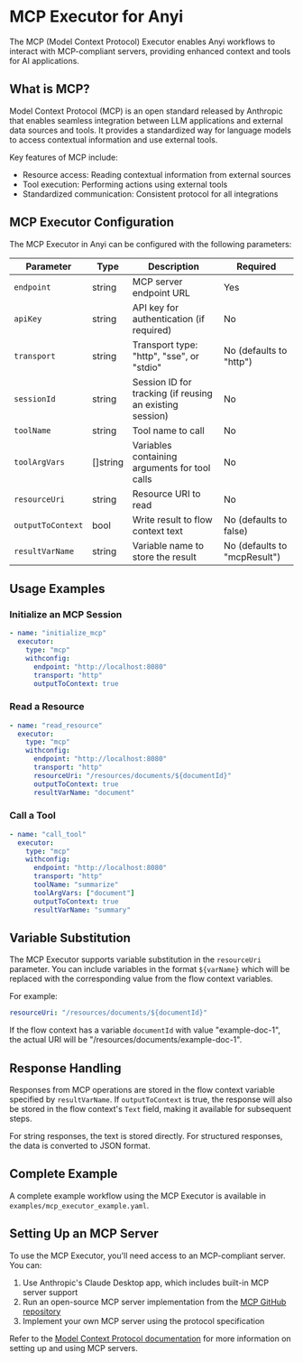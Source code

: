 # MCP Executor for Anyi

The MCP (Model Context Protocol) Executor enables Anyi workflows to interact with MCP-compliant servers, providing enhanced context and tools for AI applications.

## What is MCP?

Model Context Protocol (MCP) is an open standard released by Anthropic that enables seamless integration between LLM applications and external data sources and tools. It provides a standardized way for language models to access contextual information and use external tools.

Key features of MCP include:

- Resource access: Reading contextual information from external sources
- Tool execution: Performing actions using external tools
- Standardized communication: Consistent protocol for all integrations

## MCP Executor Configuration

The MCP Executor in Anyi can be configured with the following parameters:

| Parameter         | Type     | Description                                              | Required                     |
| ----------------- | -------- | -------------------------------------------------------- | ---------------------------- |
| `endpoint`        | string   | MCP server endpoint URL                                  | Yes                          |
| `apiKey`          | string   | API key for authentication (if required)                 | No                           |
| `transport`       | string   | Transport type: "http", "sse", or "stdio"                | No (defaults to "http")      |
| `sessionId`       | string   | Session ID for tracking (if reusing an existing session) | No                           |
| `toolName`        | string   | Tool name to call                                        | No                           |
| `toolArgVars`     | []string | Variables containing arguments for tool calls            | No                           |
| `resourceUri`     | string   | Resource URI to read                                     | No                           |
| `outputToContext` | bool     | Write result to flow context text                        | No (defaults to false)       |
| `resultVarName`   | string   | Variable name to store the result                        | No (defaults to "mcpResult") |

## Usage Examples

### Initialize an MCP Session

```yaml
- name: "initialize_mcp"
  executor:
    type: "mcp"
    withconfig:
      endpoint: "http://localhost:8080"
      transport: "http"
      outputToContext: true
```

### Read a Resource

```yaml
- name: "read_resource"
  executor:
    type: "mcp"
    withconfig:
      endpoint: "http://localhost:8080"
      transport: "http"
      resourceUri: "/resources/documents/${documentId}"
      outputToContext: true
      resultVarName: "document"
```

### Call a Tool

```yaml
- name: "call_tool"
  executor:
    type: "mcp"
    withconfig:
      endpoint: "http://localhost:8080"
      transport: "http"
      toolName: "summarize"
      toolArgVars: ["document"]
      outputToContext: true
      resultVarName: "summary"
```

## Variable Substitution

The MCP Executor supports variable substitution in the `resourceUri` parameter. You can include variables in the format `${varName}` which will be replaced with the corresponding value from the flow context variables.

For example:

```yaml
resourceUri: "/resources/documents/${documentId}"
```

If the flow context has a variable `documentId` with value "example-doc-1", the actual URI will be "/resources/documents/example-doc-1".

## Response Handling

Responses from MCP operations are stored in the flow context variable specified by `resultVarName`. If `outputToContext` is true, the response will also be stored in the flow context's `Text` field, making it available for subsequent steps.

For string responses, the text is stored directly. For structured responses, the data is converted to JSON format.

## Complete Example

A complete example workflow using the MCP Executor is available in `examples/mcp_executor_example.yaml`.

## Setting Up an MCP Server

To use the MCP Executor, you'll need access to an MCP-compliant server. You can:

1. Use Anthropic's Claude Desktop app, which includes built-in MCP server support
2. Run an open-source MCP server implementation from the [MCP GitHub repository](https://github.com/anthropics/model-context-protocol)
3. Implement your own MCP server using the protocol specification

Refer to the [Model Context Protocol documentation](https://modelcontextprotocol.io/) for more information on setting up and using MCP servers.
